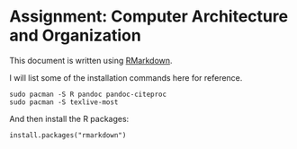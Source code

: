 # Assignment: Computer Architecture and Organization

This document is written using [RMarkdown](http://rmarkdown.rstudio.com/).

I will list some of the installation commands here for reference.

```{bash}
sudo pacman -S R pandoc pandoc-citeproc
sudo pacman -S texlive-most
```

And then install the R packages:

```{r}
install.packages("rmarkdown")
```
